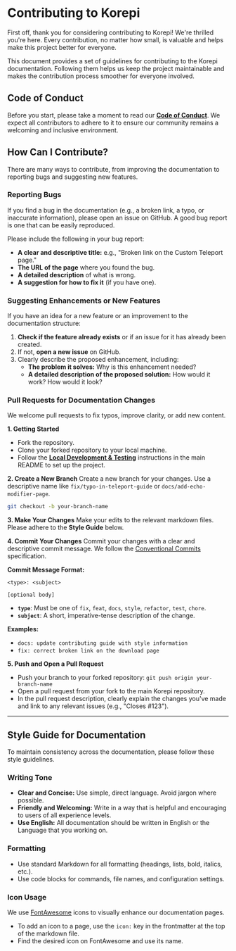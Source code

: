 # Contributing to Korepi

First off, thank you for considering contributing to Korepi! We're thrilled you're here. Every contribution, no matter how small, is valuable and helps make this project better for everyone.

This document provides a set of guidelines for contributing to the Korepi documentation. Following them helps us keep the project maintainable and makes the contribution process smoother for everyone involved.

## Code of Conduct

Before you start, please take a moment to read our **[Code of Conduct](./CODE_OF_CONDUCT.md)**. We expect all contributors to adhere to it to ensure our community remains a welcoming and inclusive environment.

## How Can I Contribute?

There are many ways to contribute, from improving the documentation to reporting bugs and suggesting new features.

### Reporting Bugs

If you find a bug in the documentation (e.g., a broken link, a typo, or inaccurate information), please open an issue on GitHub. A good bug report is one that can be easily reproduced.

Please include the following in your bug report:
-   **A clear and descriptive title:** e.g., "Broken link on the Custom Teleport page."
-   **The URL of the page** where you found the bug.
-   **A detailed description** of what is wrong.
-   **A suggestion for how to fix it** (if you have one).

### Suggesting Enhancements or New Features

If you have an idea for a new feature or an improvement to the documentation structure:
1.  **Check if the feature already exists** or if an issue for it has already been created.
2.  If not, **open a new issue** on GitHub.
3.  Clearly describe the proposed enhancement, including:
    -   **The problem it solves:** Why is this enhancement needed?
    -   **A detailed description of the proposed solution:** How would it work? How would it look?

### Pull Requests for Documentation Changes

We welcome pull requests to fix typos, improve clarity, or add new content.

**1. Getting Started**
-   Fork the repository.
-   Clone your forked repository to your local machine.
-   Follow the [**Local Development & Testing**](./README.md#local-development-&-testing) instructions in the main README to set up the project.

**2. Create a New Branch**
Create a new branch for your changes. Use a descriptive name like `fix/typo-in-teleport-guide` or `docs/add-echo-modifier-page`.
```bash
git checkout -b your-branch-name
```

**3. Make Your Changes**
Make your edits to the relevant markdown files. Please adhere to the **Style Guide** below.

**4. Commit Your Changes**
Commit your changes with a clear and descriptive commit message. We follow the [Conventional Commits](https://www.conventionalcommits.org/en/v1.0.0/) specification.

**Commit Message Format:**
```
<type>: <subject>

[optional body]
```
-   **`type`**: Must be one of `fix`, `feat`, `docs`, `style`, `refactor`, `test`, `chore`.
-   **`subject`**: A short, imperative-tense description of the change.

**Examples:**
-   `docs: update contributing guide with style information`
-   `fix: correct broken link on the download page`

**5. Push and Open a Pull Request**
-   Push your branch to your forked repository: `git push origin your-branch-name`
-   Open a pull request from your fork to the main Korepi repository.
-   In the pull request description, clearly explain the changes you've made and link to any relevant issues (e.g., "Closes #123").

---

## Style Guide for Documentation

To maintain consistency across the documentation, please follow these style guidelines.

### Writing Tone
-   **Clear and Concise:** Use simple, direct language. Avoid jargon where possible.
-   **Friendly and Welcoming:** Write in a way that is helpful and encouraging to users of all experience levels.
-   **Use English:** All documentation should be written in English or the Language that you working on.

### Formatting
-   Use standard Markdown for all formatting (headings, lists, bold, italics, etc.).
-   Use code blocks for commands, file names, and configuration settings.

### Icon Usage
We use [FontAwesome](https://fontawesome.com/search) icons to visually enhance our documentation pages.
-   To add an icon to a page, use the `icon:` key in the frontmatter at the top of the markdown file.
-   Find the desired icon on FontAwesome and use its name.
